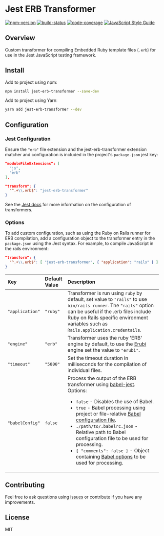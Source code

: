 # Jest ERB Transformer

[![npm-version](https://img.shields.io/npm/v/jest-erb-transformer.svg?color=blueviolet&style=flat-square)](https://www.npmjs.com/package/jest-erb-transformer) [![build-status](https://img.shields.io/travis/com/cpcwood/jest-erb-transformer/master.svg?style=flat-square)](https://travis-ci.com/github/cpcwood/jest-erb-transformer) [![code-coverage](https://img.shields.io/coveralls/github/cpcwood/jest-erb-transformer.svg?style=flat-square)](https://coveralls.io/github/cpcwood/jest-erb-transformer) [![JavaScript Style Guide](https://img.shields.io/badge/code_style-standard-brightgreen.svg?style=flat-square)](https://standardjs.com)

## Overview 

Custom transformer for compiling Embedded Ruby template files (```.erb```) for use in the Jest JavaScript testing framework.

## Install

Add to project using npm:

```sh
npm install jest-erb-transformer --save-dev
```

Add to project using Yarn:

```sh
yarn add jest-erb-transformer --dev
```

## Configuration

### Jest Configuration

Ensure the ```"erb"``` file extension and the jest-erb-transformer extension matcher and configuration is included in the project's ```package.json``` jest key:

```json
"moduleFileExtensions": [
  "js",
  "erb"
],
```

```json
"transform": {
  "^.+\\.erb$": "jest-erb-transformer"
}
```

See the [Jest docs](https://jestjs.io/docs/en/configuration#transform-objectstring-pathtotransformer--pathtotransformer-object) for more information on the configuration of transformers.

### Options

To add custom configuration, such as using the Ruby on Rails runner for ERB compilation, add a configuration object to the transformer entry in the ```package.json``` using the Jest syntax. For example, to compile JavaScript in the rails environment:

```json
"transform": {
  "^.+\\.erb$": [ "jest-erb-transformer", { "application": "rails" } ]
}
```

| Key | Default Value | Description |
| :--- | :--- | :--- |
| ```"application"``` | ```"ruby"``` | Transformer is run using ```ruby``` by default, set value to ```"rails"``` to use ```bin/rails runner```. The ```"rails"``` option can be useful if the .erb files include Ruby on Rails specific environment variables such as ```Rails.application.credentails```. |
| ```"engine"``` | ```"erb"``` | Transformer uses the ruby 'ERB' engine by default, to use the [Erubi](https://github.com/jeremyevans/erubi) engine set the value to ```"erubi"```. |
| ```"timeout"``` | ```"5000"``` | Set the timeout duration in milliseconds for the compilation of individual files. |
| ```"babelConfig"``` | ```false``` | Process the output of the ERB transformer using [babel-jest](https://www.npmjs.com/package/babel-jest). <br> Options: <ul><li>```false``` - Disables the use of Babel.</li><li>```true``` - Babel processing using project or file-relative [Babel configuration file](https://babeljs.io/docs/en/config-files).</li><li>```./path/to/.babelrc.json``` - Relative path to Babel configuration file to be used for processing.</li><li>```{ "comments": false }``` - Object containing [Babel options](https://babeljs.io/docs/en/options) to be used for processing.</li></ul> | 
## Contributing

Feel free to ask questions using [issues](https://github.com/cpcwood/jest-erb-transformer/issues) or contribute if you have any improvements.

## License

MIT
